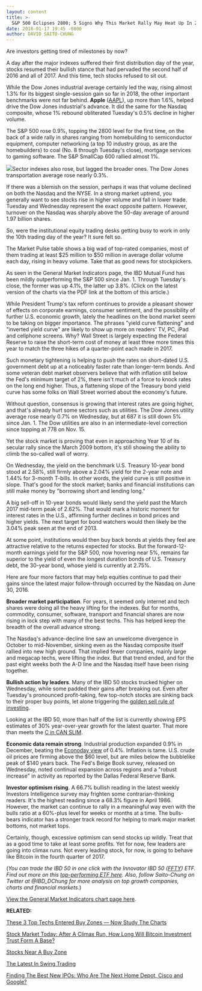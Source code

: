 ```yaml
---
layout: content
title: >-
  S&P 500 Eclipses 2800; 5 Signs Why This Market Rally May Heat Up In 2018
date: 2018-01-17 19:45 -0800
author: DAVID SAITO-CHUNG
---
```






Are investors getting tired of milestones by now?


 A day after the major indexes suffered their first distribution day of the year, stocks resumed their bullish stance that had pervaded the second half of 2016 and all of 2017. And this time, tech stocks refused to sit out.


While the Dow Jones industrial average certainly led the way, rising almost 1.3% for its biggest single-session gain so far in 2018, the other important benchmarks were not far behind. **Apple** ([AAPL](https://research.investors.com/quote.aspx?symbol=AAPL)), up more than 1.6%, helped drive the Dow Jones industrial's advance. It did the same for the Nasdaq composite, whose 1% rebound obliterated Tuesday's 0.5% decline in higher volume.


The S&P 500 rose 0.9%, topping the 2800 level for the first time, on the back of a wide rally in shares ranging from homebuilding to semiconductor equipment, computer networking (a top 10 industry group, as are the homebuilders) to coal (No. 8 through Tuesday's close), mortgage services to gaming software. The S&P SmallCap 600 rallied almost 1%.


![](https://www.investors.com/wp-content/uploads/2018/01/MP011718-187x300.png)Sector indexes also rose, but lagged the broader ones. The Dow Jones transportation average rose nearly 0.3%.


If there was a blemish on the session, perhaps it was that volume declined on both the Nasdaq and the NYSE. In a strong market uptrend, you generally want to see stocks rise in higher volume and fall in lower trade. Tuesday and Wednesday represent the exact opposite pattern. However, turnover on the Nasdaq was sharply above the 50-day average of around 1.97 billion shares.


So, were the institutional equity trading desks getting busy to work in only the 10th trading day of the year? It sure felt so.


The Market Pulse table shows a big wad of top-rated companies, most of them trading at least $25 million to $50 million in average dollar volume each day, rising in heavy volume. Take that as good news for stockpickers.


As seen in the General Market Indicators page, the IBD Mutual Fund has been mildly outperforming the S&P 500 since Jan. 1. Through Tuesday's close, the former was up 4.1%, the latter up 3.8%. (Click on the latest version of the charts via the PDF link at the bottom of this article.)


While President Trump's tax reform continues to provide a pleasant shower of effects on corporate earnings, consumer sentiment, and the possibility of further U.S. economic growth, lately the headlines on the bond market seem to be taking on bigger importance. The phrases "yield curve flattening" and "inverted yield curve" are likely to show up more on readers' TV, PC, iPad and cellphone screens. Why? Wall Street is largely expecting the Federal Reserve to raise the short-term cost of money at least three more times this year to match the three hikes of a quarter-point each made in 2017.


Such monetary tightening is helping to push the rates on short-dated U.S. government debt up at a noticeably faster rate than longer-term bonds. And some veteran debt market observers believe that with inflation still below the Fed's minimum target of 2%, there isn't much of a force to knock rates on the long end higher. Thus, a flattening slope of the Treasury bond yield curve has some folks on Wall Street worried about the economy's future.


Without question, consensus is growing that interest rates are going higher, and that's already hurt some sectors such as utilities. The Dow Jones utility average rose nearly 0.7% on Wednesday, but at 687 it is still down 5% since Jan. 1. The Dow utilities are also in an intermediate-level correction since topping at 778 on Nov. 15.


Yet the stock market is proving that even in approaching Year 10 of its secular rally since the March 2009 bottom, it's still showing the ability to climb the so-called wall of worry.


On Wednesday, the yield on the benchmark U.S. Treasury 10-year bond stood at 2.58%, still firmly above a 2.04% yield for the 2-year note and 1.44% for 3-month T-bills. In other words, the yield curve is still positive in slope. That's good for the stock market; banks and financial institutions can still make money by "borrowing short and lending long."


A big sell-off in 10-year bonds would likely send the yield past the March 2017 mid-term peak of 2.62%. That would mark a historic moment for interest rates in the U.S., affirming further declines in bond prices and higher yields. The next target for bond watchers would then likely be the 3.04% peak seen at the end of 2013.


At some point, institutions would then buy back bonds at yields they feel are attractive relative to the returns expected for stocks. But the forward-12-month earnings yield for the S&P 500, now hovering near 5%, remains far superior to the yield of even the longest duration bonds of U.S. Treasury debt, the 30-year bond, whose yield is currently at 2.75%.


Here are four more factors that may help equities continue to pad their gains since the latest major follow-through occurred by the Nasdaq on June 30, 2016.


**Broader market participation**. For years, it seemed only internet and tech shares were doing all the heavy lifting for the indexes. But for months, commodity, consumer, software, transport and financial shares are now rising in lock step with many of the best techs. This has helped keep the breadth of the overall advance strong.


The Nasdaq's advance-decline line saw an unwelcome divergence in October to mid-November, sinking even as the Nasdaq composite itself rallied into new high ground. That implied fewer companies, mainly large and megacap techs, were lifting the index. But that trend ended, and for the past eight weeks both the A-D line and the Nasdaq itself have been rising together.


**Bullish action by leaders**. Many of the IBD 50 stocks trucked higher on Wednesday, while some padded their gains after breaking out. Even after Tuesday's pronounced profit-taking, few top-notch stocks are sinking back to their proper buy points, let alone triggering the [golden sell rule of investing](http://www.investors.com/how-to-invest/investors-corner/still-the-no-1-rule-for-stock-investors-always-cut-your-losses-short/).


Looking at the IBD 50, more than half of the list is currently showing EPS estimates of 30% year-over-year growth for the latest quarter. That more than meets the [C in CAN SLIM](https://www.investors.com/ibd-university/can-slim/).


**Economic data remain strong**. Industrial production expanded 0.9% in December, beating the [Econoday view](https://research.investors.com/economic-calendar/) of 0.4%. Inflation is tame. U.S. crude oil prices are firming above the $60 level, but are miles below the bubblelike peak of $140 years back. The Fed's Beige Book survey, released on Wednesday, noted continual expansion across regions and a "robust increase" in activity as reported by the Dallas Federal Reserve Bank.


**Investor optimism rising**. A 66.7% bullish reading in the latest weekly Investors Intelligence survey may frighten some contrarian-thinking readers. It's the highest reading since a 68.3% figure in April 1986. However, the market can continue to rally in a meaningful way even with the bulls ratio at a 60%-plus level for weeks or months at a time. The bulls-bears indicator has a stronger track record for helping to mark major market bottoms, not market tops.


Certainly, though, excessive optimism can send stocks up wildly. Treat that as a good time to take at least some profits. Yet for now, few leaders are going into climax runs. Not every leading stock, for now, is going to behave like Bitcoin in the fourth quarter of 2017.


(*You can trade the IBD 50 in one click with the Innovator IBD 50 ([FFTY](https://research.investors.com/quote.aspx?symbol=FFTY)) ETF. Find out more on this [top-performing ETF here](http://www.innovatoretfs.com/etf/?ticker=ffty). Also, follow Saito-Chung on Twitter at @IBD\_DChung for more analysis on top growth companies, charts and financial markets.*)


[View the General Market Indicators chart page here](https://www.investors.com/wp-content/uploads/2018/01/IBD1701152640GMI.pdf).


**RELATED:**


[These 3 Top Techs Entered Buy Zones — Now Study The Charts](https://www.investors.com/market-trend/stock-market-today/apple-stock-retakes-buy-zone-but-be-wary-sp-500-futures/)


[Stock Market Today: After A Climax Run, How Long Will Bitcoin Investment Trust Form A Base?](https://www.investors.com/market-trend/stock-market-today/chip-stocks-nasdaq-lead-bitcoin-etf-climax-run/)


[Stocks Near A Buy Zone](https://www.investors.com/category/stock-lists/stocks-near-a-buy-zone/)


[The Latest In Swing Trading](https://www.investors.com/category/research/swing-trading/)


[Finding The Best New IPOs: Who Are The Next Home Depot, Cisco and Google?](https://www.investors.com/news/top-ipo-stock-gems-which-new-stocks-next-google/)




